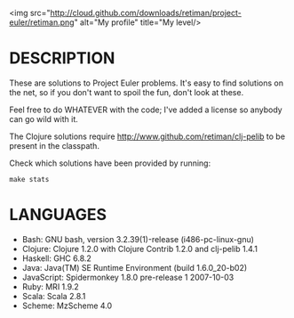 <img src="http://cloud.github.com/downloads/retiman/project-euler/retiman.png" alt="My profile" title="My level/>

DESCRIPTION
===========
These are solutions to Project Euler problems.  It's easy to find solutions on the
net, so if you don't want to spoil the fun, don't look at these.

Feel free to do WHATEVER with the code; I've added a license so anybody can go wild
with it.

The Clojure solutions require <http://www.github.com/retiman/clj-pelib> to be
present in the classpath.

Check which solutions have been provided by running:

    make stats

LANGUAGES
=========
* Bash: GNU bash, version 3.2.39(1)-release (i486-pc-linux-gnu)
* Clojure: Clojure 1.2.0 with Clojure Contrib 1.2.0 and clj-pelib 1.4.1
* Haskell: GHC 6.8.2
* Java: Java(TM) SE Runtime Environment (build 1.6.0_20-b02)
* JavaScript: Spidermonkey 1.8.0 pre-release 1 2007-10-03
* Ruby: MRI 1.9.2
* Scala: Scala 2.8.1
* Scheme: MzScheme 4.0
